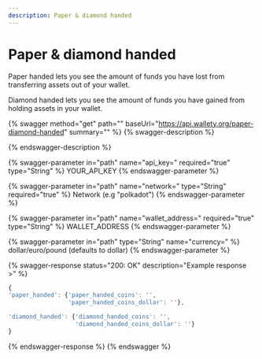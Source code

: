 ```yaml
---
description: Paper & diamond handed
---
```


# Paper & diamond handed

Paper handed lets you see the amount of funds you have lost from transferring assets out of your wallet.

Diamond handed lets you see the amount of funds you have gained from holding assets in your wallet.

{% swagger method="get" path="" baseUrl="https://api.wallety.org/paper-diamond-handed" summary="" %}
{% swagger-description %}

{% endswagger-description %}

{% swagger-parameter in="path" name="api_key=" required="true" type="String" %}
YOUR_API_KEY
{% endswagger-parameter %}

{% swagger-parameter in="path" name="network=" type="String" required="true" %}
Network (e.g "polkadot")
{% endswagger-parameter %}

{% swagger-parameter in="path" name="wallet_address=" required="true" type="String" %}
WALLET_ADDRESS
{% endswagger-parameter %}

{% swagger-parameter in="path" type="String" name="currency=" %}
dollar/euro/pound (defaults to dollar)
{% endswagger-parameter %}

{% swagger-response status="200: OK" description="Example response >" %}
```javascript
{
'paper_handed': {'paper_handed_coins': '',
                 'paper_handed_coins_dollar': ''}, 

'diamond_handed': {'diamond_handed_coins': '',
                   'diamond_handed_coins_dollar': ''}
}
```
{% endswagger-response %}
{% endswagger %}
